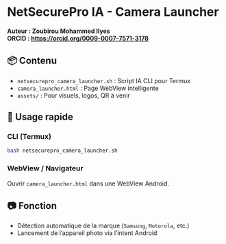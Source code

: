 # NetSecurePro IA - Camera Launcher

**Auteur : Zoubirou Mohammed Ilyes**  
**ORCID : https://orcid.org/0009-0007-7571-3178**

## 📦 Contenu
- `netsecurepro_camera_launcher.sh` : Script IA CLI pour Termux
- `camera_launcher.html` : Page WebView intelligente
- `assets/` : Pour visuels, logos, QR à venir

## 🚀 Usage rapide
### CLI (Termux)
```bash
bash netsecurepro_camera_launcher.sh
```

### WebView / Navigateur
Ouvrir `camera_launcher.html` dans une WebView Android.

## 📷 Fonction
- Détection automatique de la marque (`Samsung`, `Motorola`, etc.)
- Lancement de l’appareil photo via l’intent Android
